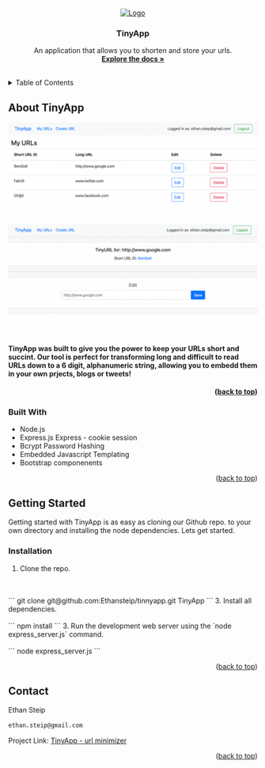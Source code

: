 


<!-- PROJECT LOGO -->
<br />
<div align="center">
  <a href="https://github.com/Ethansteip/tinnyapp">
    <img src="https://static.vecteezy.com/system/resources/thumbnails/006/146/638/small/chain-link-icon-free-vector.jpg" alt="Logo" width="200" height="200">
  </a>

<h3 align="center">TinyApp</h3>

  <p align="center">
    An application that allows you to shorten and store your urls.
    <br />
    <a href="https://github.com/Ethansteip/tinnyapp"><strong>Explore the docs »</strong></a>
    <br />
    <br />
  </p>
</div>



<!-- TABLE OF CONTENTS -->
<details>
  <summary>Table of Contents</summary>
  <ol>
    <li>
      <a href="#about-the-project">About TinyApp</a>
      <ul>
        <li><a href="#built-with">Built With</a></li>
      </ul>
    </li>
    <li>
      <a href="#getting-started">Getting Started</a>
      <ul>
        <li><a href="#installation">Installation</a></li>
      </ul>
    </li>
  </ol>
</details>



<!-- ABOUT THE PROJECT -->
## About TinyApp

!["Screenshot of URLS page"](https://github.com/Ethansteip/tinnyapp/blob/main/docs/urls_index.png?raw=true)
<br>
<br>
!["Screenshot of urls/show page"](https://github.com/Ethansteip/tinnyapp/blob/main/docs/urls_show.png?raw=true)
<br>
<br>

<h4>TinyApp was built to give you the power to keep your URLs short and succint. Our tool is perfect for transforming long and difficult to read URLs down to a 6 digit, alphanumeric string, allowing you to embedd them in your own prjects, blogs or tweets!<h4>

<p align="right">(<a href="#readme-top">back to top</a>)</p>



### Built With

* Node.js
* Express.js
Express - cookie session
* Bcrypt Password Hashing
* Embedded Javascript Templating
* Bootstrap componenents

<p align="right">(<a href="#readme-top">back to top</a>)</p>



<!-- GETTING STARTED -->
## Getting Started

Getting started with TinyApp is as easy as cloning our Github repo. to your own directory and installing the node dependencies. Lets get started.

### Installation


1. Clone the repo.
<br>
<br>
```
git clone git@github.com:Ethansteip/tinnyapp.git TinyApp
```
3. Install all dependencies.
<br>
<br>
```
npm install
```
3. Run the development web server using the `node express_server.js` command.
<br>
<br>
```
node express_server.js
```
   

<p align="right">(<a href="#readme-top">back to top</a>)</p>



<!-- CONTACT -->
## Contact

Ethan Steip
<br>
```sh
ethan.steip@gmail.com
```

Project Link: [TinyApp - url minimizer](https://github.com/Ethansteip/tinnyapp)

<p align="right">(<a href="#readme-top">back to top</a>)</p>
